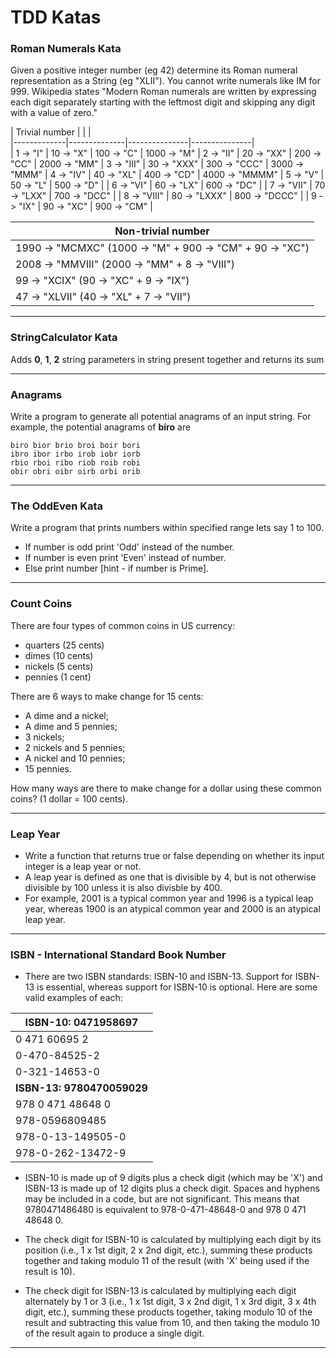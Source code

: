 TDD Katas
===================

### Roman Numerals Kata

Given a positive integer number (eg 42) determine 
its Roman numeral representation as a String (eg "XLII").
You cannot write numerals like IM for 999.
Wikipedia states "Modern Roman numerals are written by
expressing each digit separately starting with the
leftmost digit and skipping any digit with a value of zero."
    
| Trivial number |                           |               |   
|-------------|--------------|---------------|---------------|  
| 1 ->    "I" | 10 ->    "X" | 100 ->    "C" | 1000 ->    "M"
| 2 ->   "II" | 20 ->   "XX" | 200 ->   "CC" | 2000 ->   "MM"
| 3 ->  "III" | 30 ->  "XXX" | 300 ->  "CCC" | 3000 ->  "MMM"
| 4 ->   "IV" | 40 ->   "XL" | 400 ->   "CD" | 4000 -> "MMMM"
| 5 ->    "V" | 50 ->    "L" | 500 ->    "D" |
| 6 ->   "VI" | 60 ->   "LX" | 600 ->   "DC" |
| 7 ->  "VII" | 70 ->  "LXX" | 700 ->  "DCC" |
| 8 -> "VIII" | 80 -> "LXXX" | 800 -> "DCCC" |
| 9 ->   "IX" | 90 ->   "XC" | 900 ->   "CM" |

|Non-trivial number                                         |
|-----------------------------------------------------------|
| 1990 -> "MCMXC"  (1000 -> "M"  + 900 -> "CM" + 90 -> "XC")
| 2008 -> "MMVIII" (2000 -> "MM" + 8 -> "VIII")
|  99 -> "XCIX"   (90 -> "XC" + 9 -> "IX")
|  47 -> "XLVII"  (40 -> "XL" + 7 -> "VII")

---

### StringCalculator Kata

Adds **0**, **1**, **2** string parameters in string present together and returns its sum

---

### Anagrams

Write a program to generate all potential anagrams of an input string.
For example, the potential anagrams of **biro** are

    biro bior brio broi boir bori
    ibro ibor irbo irob iobr iorb
    rbio rboi ribo riob roib robi
    obir obri oibr oirb orbi orib

---

### The OddEven Kata
Write a program that prints numbers within specified range lets say 1 to 100.

* If number is odd print 'Odd' instead of the number.
* If number is even print 'Even' instead of number.
* Else print number [hint - if number is Prime].

---

### Count Coins
There are four types of common coins in US currency:

*    quarters (25 cents)
*    dimes (10 cents)
*    nickels (5 cents)
*    pennies (1 cent)

There are 6 ways to make change for 15 cents:

*    A dime and a nickel;
*    A dime and 5 pennies;
*    3 nickels;
*    2 nickels and 5 pennies;
*    A nickel and 10 pennies;
*    15 pennies.

How many ways are there to make change for a dollar using these common coins? (1 dollar = 100 cents).

---

###  Leap Year

*   Write a function that returns true or false depending on
whether its input integer is a leap year or not.
*   A leap year is defined as one that is divisible by 4,
but is not otherwise divisible by 100 unless it is
also divisble by 400.
*   For example, 2001 is a typical common year and 1996
is a typical leap year, whereas 1900 is an atypical
common year and 2000 is an atypical leap year.

---

###  ISBN - International Standard Book Number

* There are two ISBN standards: ISBN-10 and ISBN-13.
Support for ISBN-13 is essential, whereas support
for ISBN-10 is optional.
Here are some valid examples of each:

|__ISBN-10:    0471958697__
|----------------------------    
|                0 471 60695 2
|                0-470-84525-2
|                0-321-14653-0
|__ISBN-13:    9780470059029__
|               978 0 471 48648 0
|                978-0596809485
|                978-0-13-149505-0
|                978-0-262-13472-9

* ISBN-10 is made up of 9 digits plus a check digit (which
may be 'X') and ISBN-13 is made up of 12 digits plus a
check digit. Spaces and hyphens may be included in a code,
but are not significant. This means that 9780471486480 is
equivalent to 978-0-471-48648-0 and 978 0 471 48648 0.

* The check digit for ISBN-10 is calculated by multiplying
each digit by its position (i.e., 1 x 1st digit, 2 x 2nd
digit, etc.), summing these products together and taking
modulo 11 of the result (with 'X' being used if the result
is 10).

* The check digit for ISBN-13 is calculated by multiplying
each digit alternately by 1 or 3 (i.e., 1 x 1st digit,
3 x 2nd digit, 1 x 3rd digit, 3 x 4th digit, etc.), summing
these products together, taking modulo 10 of the result
and subtracting this value from 10, and then taking the
modulo 10 of the result again to produce a single digit.

---
